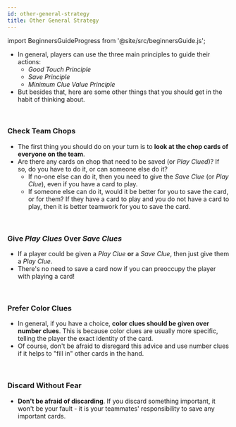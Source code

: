 ```yaml
---
id: other-general-strategy
title: Other General Strategy
---
```


import BeginnersGuideProgress from '@site/src/beginnersGuide.js';

<BeginnersGuideProgress id="other-general-strategy" />

- In general, players can use the three main principles to guide their actions:
  - *Good Touch Principle*
  - *Save Principle*
  - *Minimum Clue Value Principle*
- But besides that, here are some other things that you should get in the habit of thinking about.

<br />

### Check Team Chops

- The first thing you should do on your turn is to **look at the chop cards of everyone on the team**.
- Are there any cards on chop that need to be saved (or *Play Clued*)? If so, do you have to do it, or can someone else do it?
  - If no-one else can do it, then you need to give the *Save Clue* (or *Play Clue*), even if you have a card to play.
  - If someone else can do it, would it be better for you to save the card, or for them? If they have a card to play and you do not have a card to play, then it is better teamwork for you to save the card.

<br />

### Give *Play Clues* Over *Save Clues*

- If a player could be given a *Play Clue* **or** a *Save Clue*, then just give them a *Play Clue*.
- There's no need to save a card now if you can preoccupy the player with playing a card!

<br />

### Prefer Color Clues

- In general, if you have a choice, **color clues should be given over number clues**. This is because color clues are usually more specific, telling the player the exact identity of the card.
- Of course, don't be afraid to disregard this advice and use number clues if it helps to "fill in" other cards in the hand.

<br />

### Discard Without Fear

- **Don't be afraid of discarding**. If you discard something important, it won't be your fault - it is your teammates' responsibility to save any important cards.
